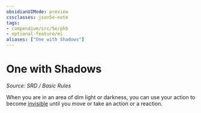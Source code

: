 ```yaml
---
obsidianUIMode: preview
cssclasses: json5e-note
tags:
- compendium/src/5e/phb
- optional-feature/ei
aliases: ["One with Shadows"]
---
```

# One with Shadows
*Source: SRD / Basic Rules* 

When you are in an area of dim light or darkness, you can use your action to become [invisible](conditions.md#invisible) until you move or take an action or a reaction.